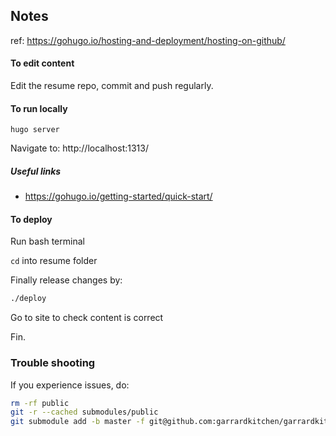 ## Notes

ref: https://gohugo.io/hosting-and-deployment/hosting-on-github/

#### To edit content

Edit the resume repo, commit and push regularly.

#### To run locally

```
hugo server
```

Navigate to: http://localhost:1313/

##### Useful links

- https://gohugo.io/getting-started/quick-start/

#### To deploy

Run bash terminal

`cd` into resume folder

Finally release changes by:

```bash
./deploy
```

Go to site to check content is correct

Fin.

### Trouble shooting

If you experience issues, do:

```bash
rm -rf public
git -r --cached submodules/public
git submodule add -b master -f git@github.com:garrardkitchen/garrardkitchen.github.io.git public
```


